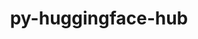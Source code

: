 ---
title: "py-huggingface-hub"
layout: cache
categories: [package, develop-2024-12-22]
meta: {"versions": ["0.26.2"], "compilers": ["gcc@=13.2.0"], "oss": ["ubuntu24.04"], "platforms": ["linux"], "targets": ["aarch64", "x86_64_v3"], "stacks": ["ml-linux-aarch64-cpu", "ml-linux-aarch64-cuda", "ml-linux-x86_64-cpu", "ml-linux-x86_64-cuda", "ml-linux-x86_64-rocm", "root"], "num_specs": 4, "num_specs_by_stack": {"root": 4, "ml-linux-aarch64-cpu": 2, "ml-linux-aarch64-cuda": 2, "ml-linux-x86_64-cpu": 2, "ml-linux-x86_64-cuda": 2, "ml-linux-x86_64-rocm": 1}}
spec_details: [{"hash": "6lgocb24dsc3lonz6eatvm7ip4y6zkuv", "compiler": "gcc@=13.2.0", "versions": ["0.26.2"], "os": "ubuntu24.04", "platform": "linux", "target": "aarch64", "variants": ["build_system=python_pip", "~cli", "~hf_transfer"], "stacks": ["root", "ml-linux-aarch64-cpu", "ml-linux-aarch64-cuda"], "size": "-", "tarball": "https://binaries.spack.io/develop-2024-12-22/build_cache/linux-ubuntu24.04-aarch64/gcc-13.2.0/py-huggingface-hub-0.26.2/linux-ubuntu24.04-aarch64-gcc-13.2.0-py-huggingface-hub-0.26.2-6lgocb24dsc3lonz6eatvm7ip4y6zkuv.spack"}, {"hash": "rl3lyhf2exyvo5hqh7jzrljft5ywy7jp", "compiler": "gcc@=13.2.0", "versions": ["0.26.2"], "os": "ubuntu24.04", "platform": "linux", "target": "aarch64", "variants": ["build_system=python_pip", "~cli", "~hf_transfer"], "stacks": ["root", "ml-linux-aarch64-cpu", "ml-linux-aarch64-cuda"], "size": "-", "tarball": "https://binaries.spack.io/develop-2024-12-22/build_cache/linux-ubuntu24.04-aarch64/gcc-13.2.0/py-huggingface-hub-0.26.2/linux-ubuntu24.04-aarch64-gcc-13.2.0-py-huggingface-hub-0.26.2-rl3lyhf2exyvo5hqh7jzrljft5ywy7jp.spack"}, {"hash": "5gbgebjvttw4vuuiovtu5t6xjwqa76n7", "compiler": "gcc@=13.2.0", "versions": ["0.26.2"], "os": "ubuntu24.04", "platform": "linux", "target": "x86_64_v3", "variants": ["build_system=python_pip", "~cli", "~hf_transfer"], "stacks": ["root", "ml-linux-x86_64-cpu", "ml-linux-x86_64-cuda", "ml-linux-x86_64-rocm"], "size": "-", "tarball": "https://binaries.spack.io/develop-2024-12-22/build_cache/linux-ubuntu24.04-x86_64_v3/gcc-13.2.0/py-huggingface-hub-0.26.2/linux-ubuntu24.04-x86_64_v3-gcc-13.2.0-py-huggingface-hub-0.26.2-5gbgebjvttw4vuuiovtu5t6xjwqa76n7.spack"}, {"hash": "lxfbm24ihqd62qpiy6i6gvh5jyzpwncj", "compiler": "gcc@=13.2.0", "versions": ["0.26.2"], "os": "ubuntu24.04", "platform": "linux", "target": "x86_64_v3", "variants": ["build_system=python_pip", "~cli", "~hf_transfer"], "stacks": ["root", "ml-linux-x86_64-cpu", "ml-linux-x86_64-cuda"], "size": "-", "tarball": "https://binaries.spack.io/develop-2024-12-22/build_cache/linux-ubuntu24.04-x86_64_v3/gcc-13.2.0/py-huggingface-hub-0.26.2/linux-ubuntu24.04-x86_64_v3-gcc-13.2.0-py-huggingface-hub-0.26.2-lxfbm24ihqd62qpiy6i6gvh5jyzpwncj.spack"}]
---